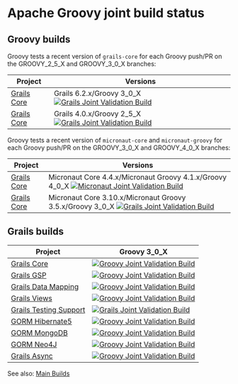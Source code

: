 # Apache Groovy joint build status

## Groovy builds

Groovy tests a recent version of `grails-core` for each Groovy push/PR
on the GROOVY_2_5_X and GROOVY_3_0_X branches:

| Project                                               | Versions                                                                                                                                                                                                                                                   |
|-------------------------------------------------------|------------------------------------------------------------------------------------------------------------------------------------------------------------------------------------------------------------------------------------------------------------|
| [Grails Core](https://github.com/grails/grails-core/) | Grails 6.2.x/Groovy 3_0_X [![Grails Joint Validation Build](https://github.com/apache/groovy/actions/workflows/grails-joint-validation.yml/badge.svg)](https://github.com/apache/groovy/actions/workflows/grails-joint-validation.yml?branch=GROOVY_3_0_X) |
| [Grails Core](https://github.com/grails/grails-core/) | Grails 4.0.x/Groovy 2_5_X [![Grails Joint Validation Build](https://github.com/apache/groovy/actions/workflows/grails-joint-validation.yml/badge.svg)](https://github.com/apache/groovy/actions/workflows/grails-joint-validation.yml?branch=GROOVY_2_5_X) |

Groovy tests a recent version of `micronaut-core` and `micronaut-groovy`
for each Groovy push/PR on the GROOVY_3_0_X and GROOVY_4_0_X branches:

| Project                                               | Versions                                                                                                                                                                                                                                                                                           |
|-------------------------------------------------------|----------------------------------------------------------------------------------------------------------------------------------------------------------------------------------------------------------------------------------------------------------------------------------------------------|
| [Grails Core](https://github.com/grails/grails-core/) | Micronaut Core 4.4.x/Micronaut Groovy 4.1.x/Groovy 4_0_X [![Micronaut Joint Validation Build](https://github.com/apache/groovy/actions/workflows/micronaut-joint-validation.yml/badge.svg)](https://github.com/apache/groovy/actions/workflows/micronaut-joint-validation.yml?branch=GROOVY_4_0_X) |
| [Grails Core](https://github.com/grails/grails-core/) | Micronaut Core 3.10.x/Micronaut Groovy 3.5.x/Groovy 3_0_X [![Grails Joint Validation Build](https://github.com/apache/groovy/actions/workflows/micronaut-joint-validation.yml/badge.svg)](https://github.com/apache/groovy/actions/workflows/micronaut-joint-validation.yml?branch=GROOVY_3_0_X)   |

## Grails builds

| Project                                                                    | Groovy 3_0_X                                                                                                                                                                                                                             |
|----------------------------------------------------------------------------|------------------------------------------------------------------------------------------------------------------------------------------------------------------------------------------------------------------------------------------|
| [Grails Core](https://github.com/grails/grails-core/)                      | [![Groovy Joint Validation Build](https://github.com/grails/grails-core/actions/workflows/groovy-joint-workflow.yml/badge.svg)](https://github.com/grails/grails-core/actions/workflows/groovy-joint-workflow.yml)                       |
| [Grails GSP](https://github.com/grails/grails-gsp/)                        | [![Groovy Joint Validation Build](https://github.com/grails/grails-gsp/actions/workflows/groovy-joint-workflow.yml/badge.svg)](https://github.com/grails/grails-gsp/actions/workflows/groovy-joint-workflow.yml)                         |
| [Grails Data Mapping](https://github.com/grails/grails-data-mapping)       | [![Groovy Joint Validation Build](https://github.com/grails/grails-data-mapping/actions/workflows/groovy-joint-workflow.yml/badge.svg)](https://github.com/grails/grails-data-mapping/actions/workflows/groovy-joint-workflow.yml)       |
| [Grails Views](https://github.com/grails/grails-views)                     | [![Groovy Joint Validation Build](https://github.com/grails/grails-views/actions/workflows/groovy-joint-workflow.yml/badge.svg)](https://github.com/grails/grails-views/actions/workflows/groovy-joint-workflow.yml)                     |
| [Grails Testing Support](https://github.com/grails/grails-testing-support) | [![Grails Joint Validation Build](https://github.com/grails/grails-testing-support/actions/workflows/groovy-joint-workflow.yml/badge.svg)](https://github.com/grails/grails-testing-support/actions/workflows/groovy-joint-workflow.yml) |
| [GORM Hibernate5](https://github.com/grails/gorm-hibernate5)               | [![Groovy Joint Validation Build](https://github.com/grails/gorm-hibernate5/actions/workflows/groovy-joint-workflow.yml/badge.svg)](https://github.com/grails/gorm-hibernate5/actions/workflows/groovy-joint-workflow.yml)               |
| [GORM MongoDB](https://github.com/grails/gorm-mongodb)                     | [![Groovy Joint Validation Build](https://github.com/grails/gorm-mongodb/actions/workflows/groovy-joint-workflow.yml/badge.svg)](https://github.com/grails/gorm-mongodb/actions/workflows/groovy-joint-workflow.yml)                     |
| [GORM Neo4J](https://github.com/grails/gorm-neo4j)                         | [![Groovy Joint Validation Build](https://github.com/grails/gorm-neo4j/actions/workflows/groovy-joint-workflow.yml/badge.svg)](https://github.com/grails/gorm-neo4j/actions/workflows/groovy-joint-workflow.yml)                         |
| [Grails Async](https://github.com/grails/grails-async)                     | [![Groovy Joint Validation Build](https://github.com/grails/grails-async/actions/workflows/groovy-joint-workflow.yml/badge.svg)](https://github.com/grails/grails-async/actions/workflows/groovy-joint-workflow.yml)                     |

See also: [Main Builds](./README.md)

